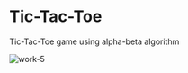 # Tic-Tac-Toe
 Tic-Tac-Toe game using alpha-beta algorithm
 
 ![work-5](https://user-images.githubusercontent.com/34916242/153730280-29ff4c01-94c9-432a-b11d-7e8c9143ec6b.jpg)
 
